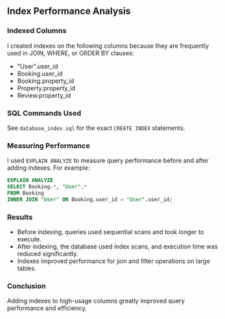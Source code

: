 ## Index Performance Analysis

### Indexed Columns
I created indexes on the following columns because they are frequently used in JOIN, WHERE, or ORDER BY clauses:
- "User".user_id
- Booking.user_id
- Booking.property_id
- Property.property_id
- Review.property_id

### SQL Commands Used
See `database_index.sql` for the exact `CREATE INDEX` statements.

### Measuring Performance
I used `EXPLAIN ANALYZE` to measure query performance before and after adding indexes. For example:

```sql
EXPLAIN ANALYZE
SELECT Booking.*, "User".*
FROM Booking
INNER JOIN "User" ON Booking.user_id = "User".user_id;
```

### Results
- Before indexing, queries used sequential scans and took longer to execute.
- After indexing, the database used index scans, and execution time was reduced significantly.
- Indexes improved performance for join and filter operations on large tables.

### Conclusion
Adding indexes to high-usage columns greatly improved query performance and efficiency.